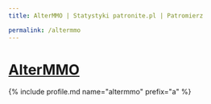 ```yaml
---
title: AlterMMO | Statystyki patronite.pl | Patromierz

permalink: /altermmo
---
```


# [AlterMMO](https://patronite.pl/altermmo)

{% include profile.md name="altermmo" prefix="a" %}
